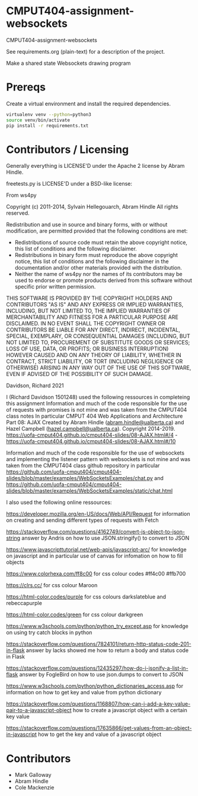 CMPUT404-assignment-websockets
==============================

CMPUT404-assignment-websockets

See requirements.org (plain-text) for a description of the project.

Make a shared state Websockets drawing program

Prereqs
=======
Create a virtual environment and install the required dependencies.

```bash
virtualenv venv --python=python3
source venv/bin/activate
pip install -r requirements.txt
```

Contributors / Licensing
========================

Generally everything is LICENSE'D under the Apache 2 license by Abram Hindle.

freetests.py is LICENSE'D under a BSD-like license:

From ws4py

Copyright (c) 2011-2014, Sylvain Hellegouarch, Abram Hindle
All rights reserved.

Redistribution and use in source and binary forms, with or without
modification, are permitted provided that the following conditions are met:

 * Redistributions of source code must retain the above copyright notice,
   this list of conditions and the following disclaimer.
 * Redistributions in binary form must reproduce the above copyright
   notice, this list of conditions and the following disclaimer in the
   documentation and/or other materials provided with the distribution.
 * Neither the name of ws4py nor the names of its contributors may be used
   to endorse or promote products derived from this software without
   specific prior written permission.

THIS SOFTWARE IS PROVIDED BY THE COPYRIGHT HOLDERS AND CONTRIBUTORS "AS IS"
AND ANY EXPRESS OR IMPLIED WARRANTIES, INCLUDING, BUT NOT LIMITED TO, THE
IMPLIED WARRANTIES OF MERCHANTABILITY AND FITNESS FOR A PARTICULAR PURPOSE
ARE DISCLAIMED. IN NO EVENT SHALL THE COPYRIGHT OWNER OR CONTRIBUTORS BE
LIABLE FOR ANY DIRECT, INDIRECT, INCIDENTAL, SPECIAL, EXEMPLARY, OR
CONSEQUENTIAL DAMAGES (INCLUDING, BUT NOT LIMITED TO, PROCUREMENT OF
SUBSTITUTE GOODS OR SERVICES; LOSS OF USE, DATA, OR PROFITS; OR BUSINESS
INTERRUPTION) HOWEVER CAUSED AND ON ANY THEORY OF LIABILITY, WHETHER IN
CONTRACT, STRICT LIABILITY, OR TORT (INCLUDING NEGLIGENCE OR OTHERWISE)
ARISING IN ANY WAY OUT OF THE USE OF THIS SOFTWARE, EVEN IF ADVISED OF THE
POSSIBILITY OF SUCH DAMAGE.

Davidson, Richard 2021

I (Richard Davidson 1501248) used the following ressources in completeing this assignment Information and much of the code responsible for the use of requests with promises is not mine and was taken from the CMPUT404 class notes In particular CMPUT 404 Web Applications and Architecture Part 08: AJAX Created by Abram Hindle (abram.hindle@ualberta.ca) and Hazel Campbell (hazel.campbell@ualberta.ca). Copyright 2014-2019. https://uofa-cmput404.github.io/cmput404-slides/08-AJAX.html#/4 - https://uofa-cmput404.github.io/cmput404-slides/08-AJAX.html#/10

Information and much of the code responsible for the use of websockets and implementing the listener pattern with websockets is not mine and was taken from the CMPUT404 class github repository in particular https://github.com/uofa-cmput404/cmput404-slides/blob/master/examples/WebSocketsExamples/chat.py and https://github.com/uofa-cmput404/cmput404-slides/blob/master/examples/WebSocketsExamples/static/chat.html

I also used the following online ressources:

https://developer.mozilla.org/en-US/docs/Web/API/Request for information on creating and sending different types of requests with Fetch

https://stackoverflow.com/questions/4162749/convert-js-object-to-json-string answer by Andris on how to use JSON.stringify() to convert to JSON

https://www.javascripttutorial.net/web-apis/javascript-arc/ for knowledge on javascript and in particular use of canvas for infomation on how to fill objects

https://www.colorhexa.com/ff8c00 for css colour codes #ff4c00 #ffb700

https://clrs.cc/ for css colour Maroon

https://html-color.codes/purple for css colours darkslateblue and rebeccapurple

https://html-color.codes/green for css colour darkgreen

https://www.w3schools.com/python/python_try_except.asp for knowledge on using try catch blocks in python

https://stackoverflow.com/questions/7824101/return-http-status-code-201-in-flask answer by Iacks showed me how to return a body and status code in Flask

https://stackoverflow.com/questions/12435297/how-do-i-jsonify-a-list-in-flask answer by FogleBird on how to use json.dumps to convert to JSON

https://www.w3schools.com/python/python_dictionaries_access.asp for information on how to get key and value from python dictionary

https://stackoverflow.com/questions/1168807/how-can-i-add-a-key-value-pair-to-a-javascript-object how to create a javascript object with a certain key value

https://stackoverflow.com/questions/17635866/get-values-from-an-object-in-javascript how to get the key and value of a javascript object


Contributors
============

* Mark Galloway
* Abram Hindle
* Cole Mackenzie
